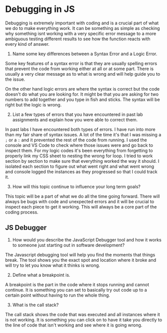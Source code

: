 # Debugging in JS

Debugging is extremely important with coding and is a crucial part of what we do to make everything work. It can be something as simple as checking why something isnt working with a very specific error message to a more ambiguous testing different results to see how the function reacts with every kind of answer.

1. Name some key differences between a Syntax Error and a Logic Error.

Some key features of a syntax error is that they are usually spelling errors that prevent the code from working either at all or at some part. There is usually a very clear message as to what is wrong and will help guide you to the issue.

On the other hand logic errors are where the syntax is correct but the code doesn't do what you are looking for. It might be that you are asking for two numbers to add together and you type in fish and sticks. The syntax will be right but the logic is wrong.

2. List a few types of errors that you have encountered in past lab assignments and explain how you were able to correct them.

In past labs I have encountered both types of errors. I have run into more than my fair share of syntax issues. A lot of the time it's that I was missing a `;` or a `:` and it prevented the rest of the code from running. I used the console and VS Code to check where those issues were and go back to inspect them. For my logic codes it's been everything from forgetting to properly link my CSS sheet to nesting the wrong for loop. I tried to work section by section to make sure that everything worked the way it should. I isolated each section to figure out what went right and what went wrong and console logged the instances as they progressed so that I could track it.


3. How will this topic continue to influence your long term goals?

This topic will be a part of what we do all the time going forward. There will always be bugs with code and unexpected errors and it will be crucial to inspect each piece to get it working. This will always be a core part of the coding process.

## JS Debugger

1. How would you describe the JavaScript Debugger tool and how it works to someone just starting out in software development?

The Javascript debugging tool will help you find the moments that things break. The tool shows you the exact spot and location where it broke and will try to let you know what it thinks is wrong.

2. Define what a breakpoint is.

A breakpoint is the part in the code where it stops running and cannot continue. It is something you can set to basically try out code up to a certain point without having to run the whole thing.

3. What is the call stack?

The call stack shows the code that was executed and all instances where it is not working. It is something you can click on to have it take you directly to the line of code that isn't working and see where it is going wrong.